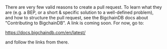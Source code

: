 There are very few valid reasons to create a pull request. To learn what they are (e.g. a BEP, or a short & specific solution to a well-defined problem), and how to structure the pull request, see the BigchainDB docs about "Contributing to BigchainDB". A link is coming soon. For now, go to:

https://docs.bigchaindb.com/en/latest/

and follow the links from there.
